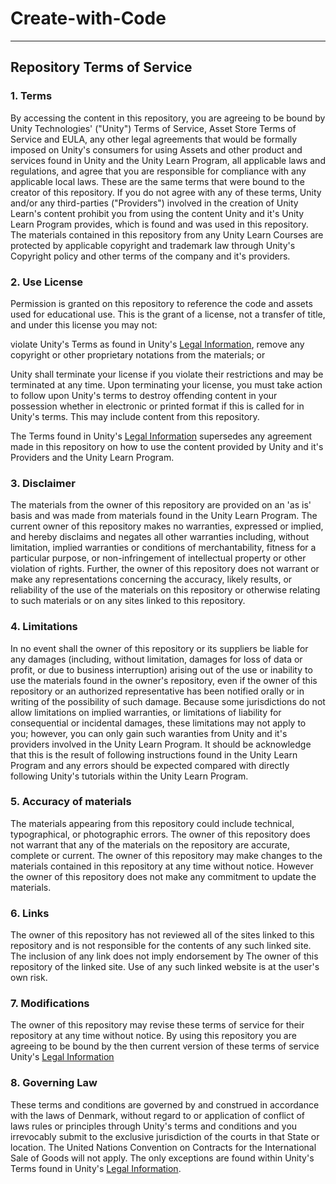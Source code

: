 # Create-with-Code
------------
## Repository Terms of Service
### 1. Terms
By accessing the content in this repository, you are agreeing to be bound by Unity Technologies' ("Unity") Terms of Service, Asset Store Terms of Service and EULA, any other legal agreements that would be formally imposed on Unity's consumers for using Assets and other product and services found in Unity and the Unity Learn Program, all applicable laws and regulations, and agree that you are responsible for compliance with any applicable local laws. These are the same terms that were bound to the creator of this repository. If you do not agree with any of these terms, Unity and/or any third-parties ("Providers") involved in the creation of Unity Learn's content prohibit you from using the content Unity and it's Unity Learn Program provides, which is found and was used in this repository. The materials contained in this repository from any Unity Learn Courses are protected by applicable copyright and trademark law through Unity's Copyright policy and other terms of the company and it's providers.

### 2. Use License


Permission is granted on this repository to reference the code and assets used for educational use. This is the grant of a license, not a transfer of title, and under this license you may not:

violate Unity's Terms as found in Unity's [Legal Information](https://unity3d.com/legal),
remove any copyright or other proprietary notations from the materials; or

Unity shall terminate your license if you violate their restrictions and may be terminated at any time. Upon terminating your license, you must take action to follow upon Unity's terms to destroy offending content in your possession whether in electronic or printed format if this is called for in Unity's terms. This may include content from this repository.

The Terms found in Unity's [Legal Information](https://unity3d.com/legal) supersedes any agreement made in this repository on how to use the content provided by Unity and it's Providers and the Unity Learn Program. 

### 3. Disclaimer

The materials from the owner of this repository are provided on an 'as is' basis and was made from materials found in the Unity Learn Program. The current owner of this repository makes no warranties, expressed or implied, and hereby disclaims and negates all other warranties including, without limitation, implied warranties or conditions of merchantability, fitness for a particular purpose, or non-infringement of intellectual property or other violation of rights.
Further, the owner of this repository does not warrant or make any representations concerning the accuracy, likely results, or reliability of the use of the materials on this repository or otherwise relating to such materials or on any sites linked to this repository.

### 4. Limitations
In no event shall the owner of this repository or its suppliers be liable for any damages (including, without limitation, damages for loss of data or profit, or due to business interruption) arising out of the use or inability to use the materials found in the owner's repository, even if the owner of this repository or an authorized representative has been notified orally or in writing of the possibility of such damage. Because some jurisdictions do not allow limitations on implied warranties, or limitations of liability for consequential or incidental damages, these limitations may not apply to you; however, you can only gain such waranties from Unity and it's providers involved in the Unity Learn Program. It should be acknowledge that this is the result of following instructions found in the Unity Learn Program and any errors should be expected compared with directly following Unity's tutorials within the Unity Learn Program.
### 5. Accuracy of materials
The materials appearing from this repository could include technical, typographical, or photographic errors. The owner of this repository does not warrant that any of the materials on the repository are accurate, complete or current. The owner of this repository may make changes to the materials contained in this repository at any time without notice. However the owner of this repository does not make any commitment to update the materials.
### 6. Links
The owner of this repository has not reviewed all of the sites linked to this repository and is not responsible for the contents of any such linked site. The inclusion of any link does not imply endorsement by The owner of this repository of the linked site. Use of any such linked website is at the user's own risk.
### 7. Modifications
The owner of this repository may revise these terms of service for their repository at any time without notice. By using this repository you are agreeing to be bound by the then current version of these terms of service Unity's [Legal Information](https://unity3d.com/legal)
### 8. Governing Law
These terms and conditions are governed by and construed in accordance with the laws of Denmark, without regard to or application of conflict of laws rules or principles through Unity's terms and conditions and you irrevocably submit to the exclusive jurisdiction of the courts in that State or location. The United Nations Convention on Contracts for the International Sale of Goods will not apply. The only exceptions are found within Unity's Terms found in Unity's [Legal Information](https://unity3d.com/legal). 
